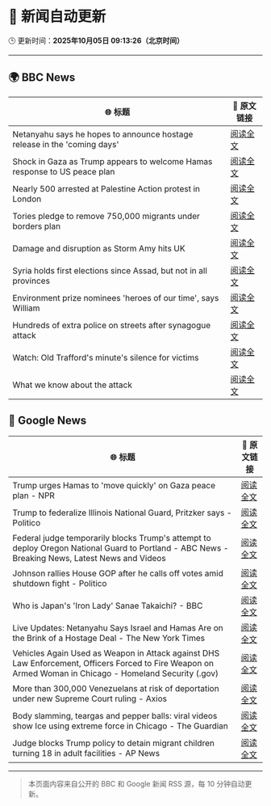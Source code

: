 # 🧠 新闻自动更新

🕒 更新时间：**2025年10月05日 09:13:26（北京时间）**

---

## 🌍 BBC News

| 🌐 标题 | 🔗 原文链接 |
|--------|-------------|
| Netanyahu says he hopes to announce hostage release in the 'coming days' | [阅读全文](https://www.bbc.com/news/articles/c5yqv4lz0geo?at_medium=RSS&at_campaign=rss) |
| Shock in Gaza as Trump appears to welcome Hamas response to US peace plan | [阅读全文](https://www.bbc.com/news/articles/c15k199j1x3o?at_medium=RSS&at_campaign=rss) |
| Nearly 500 arrested at Palestine Action protest in London | [阅读全文](https://www.bbc.com/news/articles/ceq2e9x19g8o?at_medium=RSS&at_campaign=rss) |
| Tories pledge to remove 750,000 migrants under borders plan | [阅读全文](https://www.bbc.com/news/articles/c708g5x2yqzo?at_medium=RSS&at_campaign=rss) |
| Damage and disruption as Storm Amy hits UK | [阅读全文](https://www.bbc.com/news/articles/c0lky9nn948o?at_medium=RSS&at_campaign=rss) |
| Syria holds first elections since Assad, but not in all provinces | [阅读全文](https://www.bbc.com/news/articles/czrpx1vvr45o?at_medium=RSS&at_campaign=rss) |
| Environment prize nominees 'heroes of our time', says William | [阅读全文](https://www.bbc.com/news/articles/cz08591znr8o?at_medium=RSS&at_campaign=rss) |
| Hundreds of extra police on streets after synagogue attack | [阅读全文](https://www.bbc.com/news/articles/crkj50gd217o?at_medium=RSS&at_campaign=rss) |
| Watch: Old Trafford's minute's silence for victims | [阅读全文](https://www.bbc.com/news/videos/c89dnyz95k0o?at_medium=RSS&at_campaign=rss) |
| What we know about the attack | [阅读全文](https://www.bbc.com/news/articles/cd63p1djgd7o?at_medium=RSS&at_campaign=rss) |

## 📰 Google News

| 🌐 标题 | 🔗 原文链接 |
|--------|-------------|
| Trump urges Hamas to 'move quickly' on Gaza peace plan - NPR | [阅读全文](https://news.google.com/rss/articles/CBMifEFVX3lxTE9PWkRZM3Y2bHc4NDZwSkU1MUNpeEo4SmtUcjFEQlZMeTJpX2pvT3VoYTd1amlrTEZTT0dwcXFTamtyWWhqTGNXVWNEblA1MkpTQ1dENFVzN1hYZUs2Y1N6WkpFVGFZYVhfbjdCa2pfanRVYTJtTnRRUDZhclM?oc=5) |
| Trump to federalize Illinois National Guard, Pritzker says - Politico | [阅读全文](https://news.google.com/rss/articles/CBMihgFBVV95cUxQNWxPQTBCWjRMSEhTNUtHd3hCV2s0YTBtRXlIVV9Ybzd2bnVmZFVxQzF6VHB5eTBzOE1JaVNVYWxfenlaOU41eldkMzJTUHNyYkpPQ3BpTnRrNDRtMXpPNldOMFlVWjMzYWFqNnlfclJkT2RJMWRRM1c3LVBjRG5QYVFSQ0Z0QQ?oc=5) |
| Federal judge temporarily blocks Trump's attempt to deploy Oregon National Guard to Portland - ABC News - Breaking News, Latest News and Videos | [阅读全文](https://news.google.com/rss/articles/CBMiqgFBVV95cUxQWkdmcnVWTEdTZ0hvX041Y1ZfMm5EdUwxV3BtV1p4anZSRkVTdml0M3hPekZkOUlISHRrMGxtVDNYMUk0bmVzQzc1X2dQUWtaNURaSGUzc2NCYnBIRkE2bS1SSFFnSlgzRnpBbGRHc0RvYk9rS1U0TDdOcExUX1VUd1k3Q1hwZG9HaVhNQjdQZkpyUWVNUDQ3OXBBZ0NyaE5QbzdhZzkyUUUwdw?oc=5) |
| Johnson rallies House GOP after he calls off votes amid shutdown fight - Politico | [阅读全文](https://news.google.com/rss/articles/CBMigwFBVV95cUxOU0U3d1VFTU1PUzd0SG9zVmZ3VkJmYU9HNWd2R1VXMUV4N2FqcTl4UWxCZ2R6cTFvWGlfWVhfaldoMW5Da1dXYXFzamlma1oxd0JCeXNJUlpuT19PYnYzWHA0VFhaVW1kQmRQWGg2Wjh3Mm1MTUNKZUp3dmhkTF9HcWZMRQ?oc=5) |
| Who is Japan's 'Iron Lady' Sanae Takaichi? - BBC | [阅读全文](https://news.google.com/rss/articles/CBMiWkFVX3lxTE1FdThQa3dyZ194azJIWC1SOENyRXA4ZUJyQ3BiNURIZkFiQ2c0TmRvQlgxZDNoTXVaRms2QTF4aXUySTNPS1dSOFRsaTNXTXJNMWs5NGJhUEtZUdIBX0FVX3lxTE5QRVhvd2NhRUNZVy1aZnRPa2RPNzlnZi1KNDZ5cnJubjc2Y01IdnY2bzEwbzM4SEZFN0NPQTQyN0JZekVMUmxEUko2WGFyckM2cVRIWjJSZWhWUGpjQUw4?oc=5) |
| Live Updates: Netanyahu Says Israel and Hamas Are on the Brink of a Hostage Deal - The New York Times | [阅读全文](https://news.google.com/rss/articles/CBMieEFVX3lxTE0tYngzMTcxY1phTFBXSm9VQldKc0I0VHhBaFRaNEMyS3lIaldnbWpiX09uT1JLTXVpVkdUaXhiUktFX2xsVmlsaXZicGtfTW13OUxUY1R5TVM3R3lNVkRiNzEzTjVtbEs4MlZPNExNSGMzemZkWFBQUg?oc=5) |
| Vehicles Again Used as Weapon in Attack against DHS Law Enforcement, Officers Forced to Fire Weapon on Armed Woman in Chicago - Homeland Security (.gov) | [阅读全文](https://news.google.com/rss/articles/CBMiugFBVV95cUxNMkpmOHZVNHVIWGhidS1PendnQXFmaGR5cWhacF9WZE5KV0czWmdUdmFYb19lSW5fYkVDOTdUbWJHRU5rVVRGbEZuMzZDdXhVeU5XajBjSlpvR08zZEtxQ1ZLN1dqYkxIc2RYQ3liRHFsek5GY0x1bmNUb0pGRnAzUnU0ejlSS2tocmQ3RXlPcEpOMGNCZVVTMDZPSXJIeEt6SjhNdS10X0c3OFZzQVgzUERKdXEwMlFiT1E?oc=5) |
| More than 300,000 Venezuelans at risk of deportation under new Supreme Court ruling - Axios | [阅读全文](https://news.google.com/rss/articles/CBMiigFBVV95cUxQMFZmZ0cwbTNmQ0V1MVRxTW5BUzJZVVBuZ1ZfUThzeV9wWVF5Q3VpeGZVZ2t3QTJzMVpaclB5VUkxcHl3UWhEcEthWUhfcE9tcldtOTBIRzVhV2VjS0ZEa216LWZ1V0ZYMzh5eWY1VlFWUjNhcmItRTlJdVpEX1FDSUFBTU1FVXNEUHc?oc=5) |
| Body slamming, teargas and pepper balls: viral videos show Ice using extreme force in Chicago - The Guardian | [阅读全文](https://news.google.com/rss/articles/CBMinAFBVV95cUxONmtQamJOOEhwZTJURlFRZ3U1ZVdZMzItcUpONUZiWmkwOWFYSWJJcmhydGdENHdSY2gyOVZ0Q3FXaGxGdktQRGduaXAtWGVCQ0R0djFUNmc5UE04MjM2QTRoWDJIeWJhanBFYTY3SzlIMS1nS1VocmxRUnRiQnp6M0ZiMWt2YnVqMUx0UWxoaE5JSm9QQVNjeTA0WTk?oc=5) |
| Judge blocks Trump policy to detain migrant children turning 18 in adult facilities - AP News | [阅读全文](https://news.google.com/rss/articles/CBMiugFBVV95cUxNYTAtRzB0aGN1VWl1cVhSVUw3LUlEd0JMY0oyY1JTYXY5eFJVcjJLbmg0QVpvNEtNWFFadDZTUnNKQXZiYWtFZUdFZm9hRDg4TVEyM3hFQWtjRGcySkF2VTZRNDF5X3pta3d3eHkwem9vc1Y3c0l5TUd4ZFowVjhSVWozSFJNRVU2WktrRlpNNUh4X3ZadlY4bW9iSGxyZ1B3YmpvX240VzdRT1JXR3V5LTF6Y3V1Z3pTbXc?oc=5) |

---
> 本页面内容来自公开的 BBC 和 Google 新闻 RSS 源，每 10 分钟自动更新。